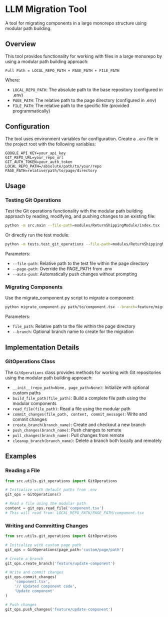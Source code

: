# LLM Migration Tool

A tool for migrating components in a large monorepo structure using modular path building.

## Overview

This tool provides functionality for working with files in a large monorepo by using a modular path building approach:

```
Full Path = LOCAL_REPO_PATH + PAGE_PATH + FILE_PATH
```

Where:

- `LOCAL_REPO_PATH`: The absolute path to the base repository (configured in .env)
- `PAGE_PATH`: The relative path to the page directory (configured in .env)
- `FILE_PATH`: The relative path to the specific file (provided programmatically)

## Configuration

The tool uses environment variables for configuration. Create a `.env` file in the project root with the following variables:

```
GOOGLE_API_KEY=your_api_key
GIT_REPO_URL=your_repo_url
GIT_AUTH_TOKEN=your_auth_token
LOCAL_REPO_PATH=/absolute/path/to/your/repo
PAGE_PATH=relative/path/to/page/directory
```

## Usage

### Testing Git Operations

Test the Git operations functionality with the modular path building approach by reading, modifying, and pushing changes to an existing file:

```bash
python -m src.main --file-path=modules/ReturnShippingModule/index.tsx --page-path=custom/page/path
```

Or directly run the test module:

```bash
python -m tests.test_git_operations --file-path=modules/ReturnShippingModule/index.tsx --page-path=custom/page/path
```

Parameters:

- `--file-path`: Relative path to the test file within the page directory
- `--page-path`: Override the PAGE_PATH from .env
- `--auto-push`: Automatically push changes without prompting

### Migrating Components

Use the migrate_component.py script to migrate a component:

```bash
python migrate_component.py path/to/component.tsx --branch=feature/migrate-component
```

Parameters:

- `file_path`: Relative path to the file within the page directory
- `--branch`: Optional branch name to create for the migration

## Implementation Details

### GitOperations Class

The `GitOperations` class provides methods for working with Git repositories using the modular path building approach:

- `__init__(repo_path=None, page_path=None)`: Initialize with optional custom paths
- `build_file_path(file_path)`: Build a complete file path using the modular components
- `read_file(file_path)`: Read a file using the modular path
- `commit_changes(file_path, content, commit_message)`: Write and commit changes
- `create_branch(branch_name)`: Create and checkout a new branch
- `push_changes(branch_name)`: Push changes to remote
- `pull_changes(branch_name)`: Pull changes from remote
- `cleanup_branch(branch_name)`: Delete a branch both locally and remotely

## Examples

### Reading a File

```python
from src.utils.git_operations import GitOperations

# Initialize with default paths from .env
git_ops = GitOperations()

# Read a file using the modular path
content = git_ops.read_file('component.tsx')
# This will read from: LOCAL_REPO_PATH/PAGE_PATH/component.tsx
```

### Writing and Committing Changes

```python
from src.utils.git_operations import GitOperations

# Initialize with custom page path
git_ops = GitOperations(page_path='custom/page/path')

# Create a branch
git_ops.create_branch('feature/update-component')

# Write and commit changes
git_ops.commit_changes(
    'component.tsx',
    '// Updated component code',
    'Update component'
)

# Push changes
git_ops.push_changes('feature/update-component')
```
